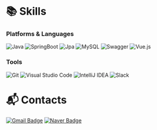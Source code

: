 <!-- [![Typing SVG](https://readme-typing-svg.herokuapp.com/?color=000000&lines=👋🏼+Welcome&font=Redressed&size=35)](https://git.io/typing-svg) -->
<!--  ![header](https://capsule-render.vercel.app/api?type=waving&color=auto&height=300&section=header&text=Welcome!&fontSize=90&animation=fadeIn&fontAlignY=38&desc=%20%20&descAlignY=51&descAlign=62) -->

# 📚 Skills
### Platforms & Languages
![Java](https://img.shields.io/badge/Java-03C75A.svg?&style=for-the-badge&logo=Java&logoColor=white)
![SpringBoot](https://img.shields.io/badge/Spring%20Boot-6DB33F.svg?style=for-the-badge&logo=Spring%20Boot&logoColor=white)
![Jpa](https://img.shields.io/badge/JPA-59666C.svg?style=for-the-badge&logo=Hibernate&logoColor=white)
![MySQL](https://img.shields.io/badge/MySQL-4479A1.svg?&style=for-the-badge&logo=MySQL&logoColor=white)
![Swagger](https://img.shields.io/badge/Swagger-85EA2D.svg?&style=for-the-badge&logo=Swagger&logoColor=white)
![Vue.js](https://img.shields.io/badge/Vue.js-4FC08D.svg?&style=for-the-badge&logo=Vue.js&logoColor=black)

### Tools
![Git](https://img.shields.io/badge/Git-F05032.svg?&style=for-the-badge&logo=Git&logoColor=white)
![Visual Studio Code](https://img.shields.io/badge/Visual%20Studio%20Code-007ACC.svg?&style=for-the-badge&logo=Visual%20Studio%20Code&logoColor=white)
![IntelliJ IDEA](https://img.shields.io/badge/IntelliJ%20IDEA-000000.svg?&style=for-the-badge&logo=IntelliJ%20IDEA&logoColor=white)
![Slack](https://img.shields.io/badge/Slack-4A154B.svg?&style=for-the-badge&logo=Slack&logoColor=white)
 
# :mailbox_with_mail: Contacts
[![Gmail Badge](https://img.shields.io/badge/Gmail-d14836?style=flat-square&logo=Gmail&logoColor=white&link=mailto:ckeorns3@gmail.com)](mailto:ckeorns3@gmail.com)
[![Naver Badge](https://img.shields.io/badge/Naver-03C75A?style=flat-square&logo=Naver&logoColor=white&link=mailto:credit102@naver.com)](mailto:credit102@naver.com)
<!-- [![Tech Blog Badge](http://img.shields.io/badge/-Tech%20blog-black?style=flat-square&logo=github&link=https://velog.io/@chronicles/)](https://velog.io/@chronicles/) -->

<!-- ![Armycar's GitHub stats](https://github-readme-stats.vercel.app/api?username=armycar&show_icons=true&theme=radical) 
[![Top Langs](https://github-readme-stats.vercel.app/api/top-langs/?username=armycar&langs_count=8&layout=compact&theme=radical)](https://github.com/armycar/github-readme-stats) -->
